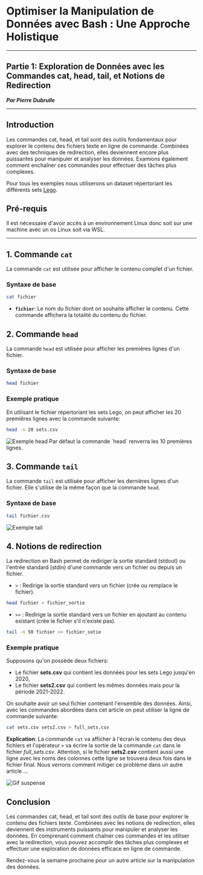 # Optimiser la Manipulation de Données avec Bash : Une Approche Holistique
___
## Partie 1: Exploration de Données avec les Commandes cat, head, tail, et Notions de Redirection

__*Par Pierre Dubrulle*__


---
## Introduction
Les commandes cat, head, et tail sont des outils fondamentaux pour explorer le contenu des fichiers texte en ligne de commande. Combinées avec des techniques de redirection, elles deviennent encore plus puissantes pour manipuler et analyser les données. Examions également comment enchaîner ces commandes pour effectuer des tâches plus complexes.

Pour tous les exemples nous utiliserons un dataset répertoriant les différents sets [Lego](https://www.kaggle.com/datasets/willianoliveiragibin/lego-sets-and).

## Pré-requis

Il est nécessaire d'avoir accès à un environnement Linux donc soit sur une machine avec un os Linux soit via WSL.

---

## 1. Commande `cat`
La commande `cat` est utilisée pour afficher le contenu complet d'un fichier.
### Syntaxe de base
```bash
cat fichier
```
- **`fichier`**: Le nom du fichier dont on souhaite afficher le contenu.
Cette commande affichera la totalité du contenu du fichier.

## 2. Commande `head`
La commande `head` est utilisée pour afficher les premières lignes d'un fichier.
### Syntaxe de base
```bash
head fichier
```
### Exemple pratique
En utilisant le fichier répertoriant les sets Lego, on peut afficher les 20 premières lignes avec la commande suivante:
```bash
head -n 20 sets.csv
```
<img src="{{site.url}}_posts/head.gif" alt="Exemple head" />
<!-- ![Exemple head](/_posts/gifs/head.gif) -->
Par défaut la commande `head` renverra les 10 premières lignes.

## 3. Commande `tail`
La commande `tail` est utilisée pour afficher les dernières lignes d'un fichier.
Elle s'utilise de la même façon que la commande `head`.

### Syntaxe de base
```bash
tail fichier.csv
```
<img src="{{site.url}}_posts/tail.gif" alt="Exemple tail" />
<!-- ![Exemple tail](/_posts/gifs/tail.gif) -->

## 4. Notions de redirection
La redirection en Bash permet de rediriger la sortie standard (stdout) ou l'entrée standard (stdin) d'une commande vers un fichier ou depuis un fichier.

- `>` : Redirige la sortie standard vers un fichier (crée ou remplace le fichier).
```bash
head fichier > fichier_sortie
```
- `>>` : Redirige la sortie standard vers un fichier en ajoutant au contenu existant (crée le fichier s'il n'existe pas).
```bash
tail -n 50 fichier >> fichier_sotie
```

### Exemple pratique
Supposons qu'on possède deux fichiers:
- Le fichier **sets.csv** qui contient les données pour les sets Lego jusqu'en 2020,
- Le fichier **sets2.csv** qui contient les mêmes données mais pour la période 2021-2022.

On souhaite avoir un seul fichier contenant l'ensemble des données. Ainsi, avec les commandes abordées dans cet article on peut utiliser la ligne de commande suivante:
```bash
cat sets.csv sets2.csv > full_sets.csv
```
**Explication**:
La commande `cat` va afficher à l'écran le contenu des deux fichiers et l'opérateur `>` va écrire la sortie de la commande `cat` dans le fichier *full_sets.csv*.
Attention, si le fichier **sets2.csv** contient aussi une ligne avec les noms des colonnes cette ligne se trouvera deux fois dans le fichier final. Nous verrons comment mitiger ce problème dans un autre article ...

![Gif suspense](https://media.giphy.com/media/y0SJVYxf90J1u/giphy.gif)

## Conclusion
Les commandes cat, head, et tail sont des outils de base pour explorer le contenu des fichiers texte. Combinées avec les notions de redirection, elles deviennent des instruments puissants pour manipuler et analyser les données. En comprenant comment chaîner ces commandes et les utiliser avec la redirection, vous pouvez accomplir des tâches plus complexes et effectuer une exploration de données efficace en ligne de commande.

Rendez-vous la semaine prochaine pour un autre article sur la manipulation des données.